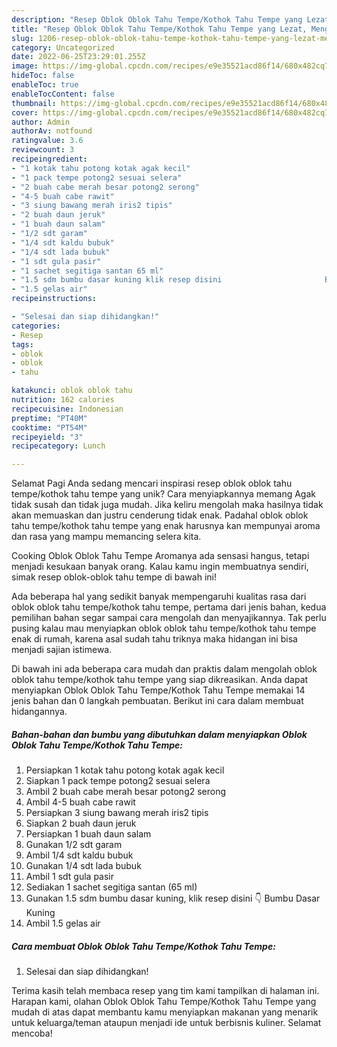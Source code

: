 ```yaml
---
description: "Resep Oblok Oblok Tahu Tempe/Kothok Tahu Tempe yang Lezat, Mengugah Selera"
title: "Resep Oblok Oblok Tahu Tempe/Kothok Tahu Tempe yang Lezat, Mengugah Selera"
slug: 1206-resep-oblok-oblok-tahu-tempe-kothok-tahu-tempe-yang-lezat-mengugah-selera
category: Uncategorized
date: 2022-06-25T23:29:01.255Z
image: https://img-global.cpcdn.com/recipes/e9e35521acd86f14/680x482cq70/oblok-oblok-tahu-tempekothok-tahu-tempe-foto-resep-utama.jpg
hideToc: false
enableToc: true
enableTocContent: false
thumbnail: https://img-global.cpcdn.com/recipes/e9e35521acd86f14/680x482cq70/oblok-oblok-tahu-tempekothok-tahu-tempe-foto-resep-utama.jpg
cover: https://img-global.cpcdn.com/recipes/e9e35521acd86f14/680x482cq70/oblok-oblok-tahu-tempekothok-tahu-tempe-foto-resep-utama.jpg
author: Admin
authorAv: notfound
ratingvalue: 3.6
reviewcount: 3
recipeingredient:
- "1 kotak tahu potong kotak agak kecil"
- "1 pack tempe potong2 sesuai selera"
- "2 buah cabe merah besar potong2 serong"
- "4-5 buah cabe rawit"
- "3 siung bawang merah iris2 tipis"
- "2 buah daun jeruk"
- "1 buah daun salam"
- "1/2 sdt garam"
- "1/4 sdt kaldu bubuk"
- "1/4 sdt lada bubuk"
- "1 sdt gula pasir"
- "1 sachet segitiga santan 65 ml"
- "1.5 sdm bumbu dasar kuning klik resep disini                       Bumbu Dasar Kuning"
- "1.5 gelas air"
recipeinstructions:

- "Selesai dan siap dihidangkan!"
categories:
- Resep
tags:
- oblok
- oblok
- tahu

katakunci: oblok oblok tahu 
nutrition: 162 calories
recipecuisine: Indonesian
preptime: "PT40M"
cooktime: "PT54M"
recipeyield: "3"
recipecategory: Lunch

---
```



Selamat Pagi Anda sedang mencari inspirasi resep oblok oblok tahu tempe/kothok tahu tempe yang unik? Cara menyiapkannya memang Agak tidak susah dan tidak juga mudah. Jika keliru mengolah maka hasilnya tidak akan memuaskan dan justru cenderung tidak enak. Padahal oblok oblok tahu tempe/kothok tahu tempe yang enak harusnya kan mempunyai aroma dan rasa yang mampu memancing selera kita.


Cooking Oblok Oblok Tahu Tempe Aromanya ada sensasi hangus, tetapi menjadi kesukaan banyak orang. Kalau kamu ingin membuatnya sendiri, simak resep oblok-oblok tahu tempe di bawah ini!

Ada beberapa hal yang sedikit banyak mempengaruhi kualitas rasa dari oblok oblok tahu tempe/kothok tahu tempe, pertama dari jenis bahan, kedua pemilihan bahan segar sampai cara mengolah dan menyajikannya. Tak perlu pusing kalau mau menyiapkan oblok oblok tahu tempe/kothok tahu tempe enak di rumah, karena asal sudah tahu triknya maka hidangan ini bisa menjadi sajian istimewa.


Di bawah ini ada beberapa cara mudah dan praktis dalam mengolah oblok oblok tahu tempe/kothok tahu tempe yang siap dikreasikan. Anda dapat menyiapkan Oblok Oblok Tahu Tempe/Kothok Tahu Tempe memakai 14 jenis bahan dan 0 langkah pembuatan. Berikut ini cara dalam membuat hidangannya.

<!--inarticleads1-->

##### Bahan-bahan dan bumbu yang dibutuhkan dalam menyiapkan Oblok Oblok Tahu Tempe/Kothok Tahu Tempe:

1. Persiapkan 1 kotak tahu potong kotak agak kecil
1. Siapkan 1 pack tempe potong2 sesuai selera
1. Ambil 2 buah cabe merah besar potong2 serong
1. Ambil 4-5 buah cabe rawit
1. Persiapkan 3 siung bawang merah iris2 tipis
1. Siapkan 2 buah daun jeruk
1. Persiapkan 1 buah daun salam
1. Gunakan 1/2 sdt garam
1. Ambil 1/4 sdt kaldu bubuk
1. Gunakan 1/4 sdt lada bubuk
1. Ambil 1 sdt gula pasir
1. Sediakan 1 sachet segitiga santan (65 ml)
1. Gunakan 1.5 sdm bumbu dasar kuning, klik resep disini 👇                      Bumbu Dasar Kuning
1. Ambil 1.5 gelas air




<!--inarticleads2-->

##### Cara membuat Oblok Oblok Tahu Tempe/Kothok Tahu Tempe:


1. Selesai dan siap dihidangkan!



Terima kasih telah membaca resep yang tim kami tampilkan di halaman ini. Harapan kami, olahan Oblok Oblok Tahu Tempe/Kothok Tahu Tempe yang mudah di atas dapat membantu kamu menyiapkan makanan yang menarik untuk keluarga/teman ataupun menjadi ide untuk berbisnis kuliner. Selamat mencoba!
